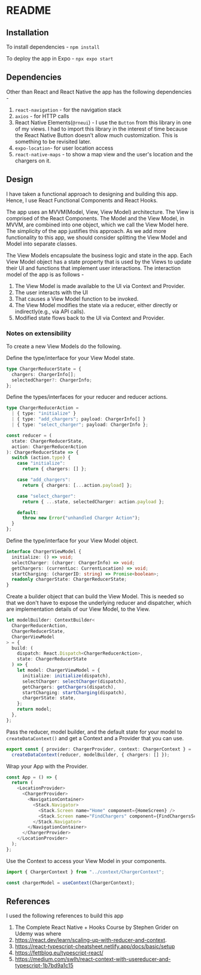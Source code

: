 # README

## Installation
To install dependencies -
```npm install```

To deploy the app in Expo -
```npx expo start```

## Dependencies
Other than React and React Native the app has the following dependencies - 

 1. `react-navigation` -  for the navigation stack
 2. `axios` - for HTTP calls
 3. React Native Elements(`@rneui`) - I use the `Button` from this library in one of my views. I had to import this library in the interest of time because the React Native Button doesn't allow much customization. This is something to be revisited later. 
 4. `expo-location`- for user location access
 5. `react-native-maps` - to show a map view and the user's location and the chargers on it. 

## Design
I have taken a functional approach to designing and building this app. Hence, I use React Functional Components and React Hooks.

  

The app uses an MVVM(Model, View, View Model) architecture. The View is comprised of the React Components. The Model and the View Model, in MVVM, are combined into one object, which we call the View Model here. The simplicity of the app justifies this approach. As we add more functionality to this app, we should consider splitting the View Model and Model into separate classes.

  

The View Models encapsulate the business logic and state in the app. Each View Model object has a state property that is used by the Views to update their UI and functions that implement user interactions. The interaction model of the app is as follows -

1.  The View Model is made available to the UI via Context and Provider.
2.  The user interacts with the UI
3.  That causes a View Model function to be invoked.
4.  The View Model modifies the state via a reducer, either directly or indirectly(e.g., via API calls).
5.  Modified state flows back to the UI via Context and Provider.

### Notes on extensibility
To create a new View Models do the following.

Define the type/interface for your View Model state.
```typescript
type ChargerReducerState = {
  chargers: ChargerInfo[];
  selectedCharger?: ChargerInfo;
};
```

Define the types/interfaces for your reducer and reducer actions.
```typescript
type ChargerReducerAction =
  | { type: "initialize" }
  | { type: "add_chargers"; payload: ChargerInfo[] }
  | { type: "select_charger"; payload: ChargerInfo };

const reducer = (
  state: ChargerReducerState,
  action: ChargerReducerAction
): ChargerReducerState => {
  switch (action.type) {
    case "initialize":
      return { chargers: [] };

    case "add_chargers":
      return { chargers: [...action.payload] };

    case "select_charger":
      return { ...state, selectedCharger: action.payload };

    default:
      throw new Error("unhandled Charger Action");
  }
};
```

Define the type/interface for your View Model object.
```typescript
interface ChargerViewModel {
  initialize: () => void;
  selectCharger: (charger: ChargerInfo) => void;
  getChargers: (currentLoc: CurrentLocation) => void;
  startCharging: (chargerID: string) => Promise<boolean>;
  readonly chargerState: ChargerReducerState;
}
```

Create a builder object that can build the View Model. This is needed so that we don't have to expose the underlying reducer and dispatcher, which are implementation details of our View Model,  to the View. 
```typescript
let modelBuilder: ContextBuilder<
  ChargerReducerAction,
  ChargerReducerState,
  ChargerViewModel
> = {
  build: (
    dispatch: React.Dispatch<ChargerReducerAction>,
    state: ChargerReducerState
  ) => {
    let model: ChargerViewModel = {
      initialize: initialize(dispatch),
      selectCharger: selectCharger(dispatch),
      getChargers: getChargers(dispatch),
      startCharging: startCharging(dispatch),
      chargerState: state,
    };
    return model;
  },
};
```

Pass the reducer, model builder, and the default state for your model to `createDataContext()` and get a Context and a Provider that you can use. 
```typescript
export const { provider: ChargerProvider, context: ChargerContext } =
  createDataContext(reducer, modelBuilder, { chargers: [] });
```

Wrap your App with the Provider.
```typescript
const App = () => {
  return (
    <LocationProvider>
      <ChargerProvider>
        <NavigationContainer>
          <Stack.Navigator>
            <Stack.Screen name="Home" component={HomeScreen} />
            <Stack.Screen name="FindChargers" component={FindChargersScreen} />
          </Stack.Navigator>
        </NavigationContainer>
      </ChargerProvider>
    </LocationProvider>
  );
};
```

Use the Context to access your View Model in your components.
```typescript
import { ChargerContext } from "../context/ChargerContext";

const chargerModel = useContext(ChargerContext);
```
## References
I used the following references to build this app
1. The Complete React Native + Hooks Course by Stephen Grider on Udemy was where
2. https://react.dev/learn/scaling-up-with-reducer-and-context. 
3. https://react-typescript-cheatsheet.netlify.app/docs/basic/setup 
4. https://fettblog.eu/typescript-react/
5. https://medium.com/swlh/react-context-with-usereducer-and-typescript-1b7bd9a1c15




